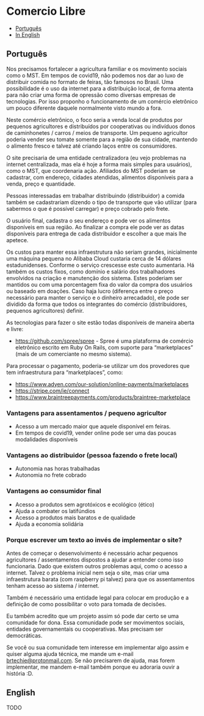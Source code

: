 # Comercio Libre

- [Português](#Português)
- [In English](#English)


## Português
Nos precisamos fortalecer a agricultura familiar e os movimento sociais como o MST. Em tempos de covid19, não podemos nos dar ao luxo de distribuir comida no formato de feiras, tão famosos no Brasil. Uma possibilidade é o uso da internet para a distribuição local, de forma atenta para não criar uma forma de opressão como diversas empresas de tecnologias. Por isso proponho o funcionamento de um comércio eletrônico um pouco diferente daquele normalmente  visto mundo a fora.

Neste comércio eletrônico, o foco seria a venda local de produtos por pequenos agricultores e distribuídos por cooperativas ou indivíduos donos de caminhonetes / carros / meios de transporte. Um pequeno agricultor poderia vender seu tomate somente para a região de sua cidade, mantendo o alimento fresco e talvez até criando laços entre os consumidores. 

O site precisaria de uma entidade centralizadora (eu vejo problemas na internet centralizada, mas ela é hoje a forma mais simples para usuários), como o MST, que coordenaria ação. Afiliados do MST poderiam se cadastrar, com endereço, cidades atendidas, alimentos disponíveis para a venda, preço e quantidade. 

Pessoas interessadas em trabalhar distribuindo (distribuidor) a comida também se cadastrariam dizendo o tipo de transporte que vão utilizar (para sabermos o que é possível carregar) e preço cobrado pelo frete.

O usuário final, cadastra o seu endereço e pode ver os alimentos disponíveis em sua região. Ao finalizar a compra ele pode ver as datas disponíveis para entrega de cada distribuidor e escolher a que mais lhe apetece. 

Os custos para manter essa infraestrutura não seriam grandes, inicialmente uma máquina pequena no Alibaba Cloud custaria cerca de 14 dólares estadunidenses. Conforme o serviço crescesse este custo aumentaria. Há também os custos fixos, como domínio e salário dos trabalhadores envolvidos na criação e manutenção dos sistema. Estes poderiam ser mantidos ou com uma porcentagem fixa do valor da compra dos usuários ou baseado em doações. Caso haja lucro (diferença entre o preço necessário para manter o serviço e o dinheiro arrecadado), ele pode ser dividido da forma que todos os integrantes do comércio (distribuidores, pequenos agricultores) definir.

As tecnologias para fazer o site estão todas disponíveis de maneira aberta e livre:
- https://github.com/spree/spree - Spree é uma plataforma de comércio eletrônico escrito em Ruby On Rails, com suporte para “marketplaces” (mais de um comerciante no mesmo sistema).

Para processar o pagamento, poderia-se utilizar um dos provedores que tem infraestrutura para “marketplaces”, como:
- https://www.adyen.com/our-solution/online-payments/marketplaces
- https://stripe.com/ie/connect
- https://www.braintreepayments.com/products/braintree-marketplace
### Vantagens para assentamentos / pequeno agricultor
- Acesso a um mercado maior que aquele disponível em feiras.
- Em tempos de covid19, vender online pode ser uma das poucas modalidades disponíveis

### Vantagens ao distribuidor (pessoa fazendo o frete local)
- Autonomia nas horas trabalhadas
- Autonomia no frete cobrado

### Vantagens ao consumidor final
- Acesso a produtos sem agrotóxicos e ecológico (ético)
- Ajuda a combater os latifúndios
- Acesso a produtos mais baratos e de qualidade
- Ajuda a economia solidária

### Porque escrever um texto ao invés de implementar o site?

Antes de começar o desenvolvimento é necessário achar pequenos agricultores / assentamentos dispostos a ajudar a entender como isso funcionaria.  Dado que existem outros problemas aqui, como o acesso a internet. Talvez o problema inicial nem seja o site, mas criar uma infraestrutura barata (com raspberry pi talvez) para que os assentamentos tenham acesso ao sistema / internet.

Também é necessário uma entidade legal para colocar em produção e a definição de como possibilitar o voto para tomada de decisões.

Eu também acredito que um projeto assim só pode dar certo se uma comunidade for dona. Essa comunidade pode ser movimentos sociais, entidades governamentais ou cooperativas. Mas precisam ser democráticas.

Se você ou sua comunidade tem interesse em implementar algo assim e quiser alguma ajuda técnica, me mande um e-mail brtechie@protonmail.com. Se não precisarem de ajuda, mas forem implementar, me mandem e-mail também porque eu adoraria ouvir a história :D.

## English

TODO
